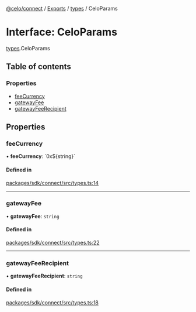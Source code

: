 [@celo/connect](../README.md) / [Exports](../modules.md) / [types](../modules/types.md) / CeloParams

# Interface: CeloParams

[types](../modules/types.md).CeloParams

## Table of contents

### Properties

- [feeCurrency](types.CeloParams.md#feecurrency)
- [gatewayFee](types.CeloParams.md#gatewayfee)
- [gatewayFeeRecipient](types.CeloParams.md#gatewayfeerecipient)

## Properties

### feeCurrency

• **feeCurrency**: \`0x$\{string}\`

#### Defined in

[packages/sdk/connect/src/types.ts:14](https://github.com/celo-org/developer-tooling/blob/master/packages/sdk/connect/src/types.ts#L14)

___

### gatewayFee

• **gatewayFee**: `string`

#### Defined in

[packages/sdk/connect/src/types.ts:22](https://github.com/celo-org/developer-tooling/blob/master/packages/sdk/connect/src/types.ts#L22)

___

### gatewayFeeRecipient

• **gatewayFeeRecipient**: `string`

#### Defined in

[packages/sdk/connect/src/types.ts:18](https://github.com/celo-org/developer-tooling/blob/master/packages/sdk/connect/src/types.ts#L18)
